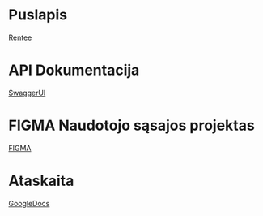 # Puslapis
[Rentee](https://stpp-rent.vercel.app/)

# API Dokumentacija
[SwaggerUI](https://stpp-rent.vercel.app/swagger/index.html)

# FIGMA Naudotojo sąsajos projektas
[FIGMA](https://www.figma.com/file/D376Tfs4MJuiCUYrofR7YY/Untitled?type=design&node-id=0%3A1&mode=design&t=IZL8slavNShk2fyZ-1)

# Ataskaita
[GoogleDocs](https://docs.google.com/document/d/1Cihlgq599CskqwEBOhpkjQYDgdA2LxmfI7oXu7k_e6Q/edit?usp=sharing)